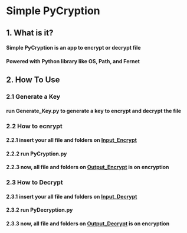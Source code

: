 # Simple PyCryption
## 1. What is it?
#### Simple PyCryption is an app to encrypt or decrypt file
#### Powered with Python library like OS, Path, and Fernet
## 2. How To Use
### 2.1 Generate a Key
#### run Generate_Key.py to generate a key to encrypt and decrypt the file
### 2.2 How to ecnrypt
#### 2.2.1 insert your all file and folders on [Input_Encrypt](https://github.com/ghilmanaji/Simple-PyCryption/tree/main/Input_Encrypt)
#### 2.2.2 run PyCryption.py
#### 2.2.3 now, all file and folders on [Output_Encrypt](https://github.com/ghilmanaji/Simple-PyCryption/tree/main/Output_Encrypt) is on encryption
### 2.3 How to Decrypt
#### 2.3.1 insert your all file and folders on [Input_Decrypt](https://github.com/ghilmanaji/Simple-PyCryption/tree/main/Input_Decrypt)
#### 2.3.2 run PyDecryption.py
#### 2.3.3 now, all file and folders on [Output_Decrypt](https://github.com/ghilmanaji/Simple-PyCryption/tree/main/Output_Decrypt) is on encryption
